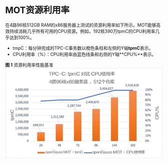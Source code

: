 # MOT资源利用率<a name="ZH-CN_TOPIC_0280525099"></a>

在4路96核512GB RAM的x86服务器上测试的资源利用率如下所示。MOT能够高效持续消耗几乎所有可用的CPU资源。例如，192核390万tpmC的CPU利用率几乎达到100%。

-   tmpC：每分钟完成的TPC-C事务数以橙色条柱和左侧的Y轴**tpmC**表示。
-   CPU利用率（%）：CPU利用率由蓝色线条和右侧的Y轴**CPU%**表示。

**图 1**  资源利用率性能基准<a name="fig7436496"></a>  
![](figures/资源利用率性能基准.png "资源利用率性能基准")

